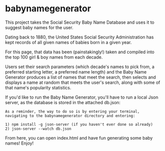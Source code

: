 # babynamegenerator

This project takes the Social Security Baby Name Database and uses it to suggest  baby names for the user.

Dating back to 1880, the United States Social Security Administration has kept records of all given names of babies born in a given year.

For this page, that data has been (painstakingly!) taken and compiled into the top 100 girl & boy names from each decade.

Users set their search parameters (which decade's names to pick from, a preferred starting letter, a preferred name length) and the Baby Name Generator produces a list of names that meet the search, then selects and displays a name at random that meets the user's search, along with some of that name's popularity statistics.

If you'd like to run the Baby Name Generator, you'll have to run a local Json server, as the database is stored in the attached db.json:

    As a reminder, the way to do so is by entering your terminal, navigating to the babynamegenerator directory and entering:

    1) npm install -g json-server (if you haven't ever done so already)
    2) json-server --watch db.json


From here, you can open index.html and have fun generating some baby names! Enjoy!